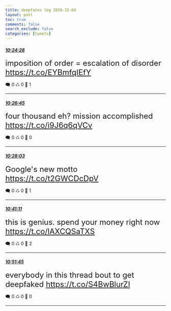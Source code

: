 ```yaml
---
title: deepfates log 2019-12-04
layout: post
toc: true
comments: false
search_exclude: false
categories: [tweets]
---
```



#### <a href = "https://twitter.com/deepfates/status/1202277503773003776">*10:24:28*</a>

<font size="5">imposition of order = escalation of disorder  https://t.co/EYBmfqIEfY</font>



🗨️ 0 ♺ 0 🤍  1   

---
    
#### <a href = "https://twitter.com/deepfates/status/1202278078866546688">*10:26:45*</a>

<font size="5">four thousand eh? mission accomplished  https://t.co/i9J6q6qVCv</font>



🗨️ 0 ♺ 0 🤍  0   

---
    
#### <a href = "https://twitter.com/deepfates/status/1202278405011431424">*10:28:03*</a>

<font size="5">Google's new motto  https://t.co/t2GWCDcDpV</font>



🗨️ 0 ♺ 0 🤍  1   

---
    
#### <a href = "https://twitter.com/deepfates/status/1202281707753234432">*10:41:11*</a>

<font size="5">this is genius. spend your money right now  https://t.co/lAXCQSaTXS</font>



🗨️ 0 ♺ 0 🤍  2   

---
    
#### <a href = "https://twitter.com/deepfates/status/1202284369081061377">*10:51:45*</a>

<font size="5">everybody in this thread bout to get deepfaked  https://t.co/S4BwBlurZI</font>



🗨️ 0 ♺ 0 🤍  0   

---
    
            

